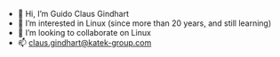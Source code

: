 - 👋 Hi, I’m Guido Claus Gindhart
- 👀 I’m interested in Linux (since more than 20 years, and still learning)
- 💞️ I’m looking to collaborate on Linux
- 📫 claus.gindhart@katek-group.com

<!---
CGindhart/CGindhart is a ✨ special ✨ repository because its `README.md` (this file) appears on your GitHub profile.
You can click the Preview link to take a look at your changes.
--->
